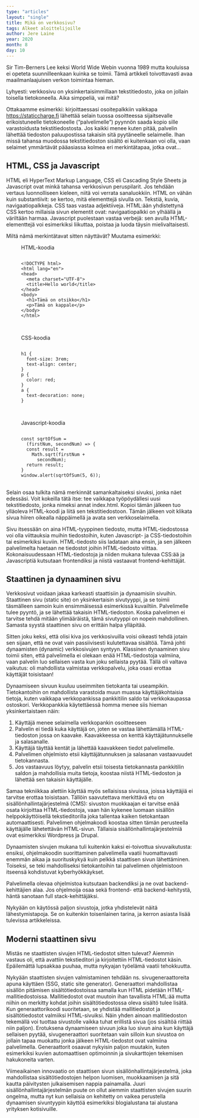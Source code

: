 ```yaml
---
type: "articles"
layout: "single"
title: Mikä on verkkosivu?
tags: Alkeet aloittelijoille
author: Jere Laine
year: 2020
month: 8
day: 10
---
```


Sir Tim-Berners Lee keksi World Wide Webin vuonna 1989 mutta kouluissa ei opeteta suunnilleenkaan kuinka se toimii. Tämä artikkeli toivottavasti avaa maailmanlaajuisen verkon toimintaa hieman.

Lyhyesti: verkkosivu on yksinkertaisimmillaan tekstitiedosto, joka on jollain toisella tietokoneella. Aika simppeliä, vai mitä?

Ottakaamme esimerkki: kirjoittaessasi osoitepalkkiin vaikkapa https://staticcharge.fi lähettää selain tuossa osoitteessa sijaitsevalle erikoistuneelle tietokoneelle (“palvelimelle”) pyynnön saada kopio sille varastoidusta tekstitiedostosta. Jos kaikki menee kuten pitää, palvelin lähettää tiedoston paluupostissa takaisin sitä pyytäneelle selaimelle. Ihan missä tahansa muodossa tekstitiedoston sisältö ei kuitenkaan voi olla, vaan selaimet ymmärtävät pääasiassa kolmea eri merkintätapaa, jotka ovat…

## HTML, CSS ja Javascript

HTML eli HyperText Markup Language, CSS eli Cascading Style Sheets ja Javascript ovat minkä tahansa verkkosivun peruspilarit. Jos tehdään vertaus luonnolliseen kieleen, niitä voi verrata sanaluokkiin. HTML on vähän kuin substantiivit: se kertoo, mitä elementtejä sivulla on. Tekstiä, kuvia, navigaatiopalkkeja. CSS taas vastaa adjektiiveja. HTML:ään yhdistettynä CSS kertoo millaisia sivun elementit ovat: navigaatiopalkki on ylhäällä ja väriltään harmaa. Javascript puolestaan vastaa verbejä: sen avulla HTML-elementtejä voi esimerkiksi liikuttaa, poistaa ja luoda täysin mielivaltaisesti.

Miltä nämä merkintätavat sitten näyttävät? Muutama esimerkki:

<div class="row">
<div class="col-md-4">
<figure>
<figcaption>HTML-koodia</figcaption>
<pre>
<code>
&lt;!DOCTYPE html&gt;
&lt;html lang="en"&gt;
&lt;head&gt;
  &lt;meta charset="UTF-8"&gt;
  &lt;title>Hello world&lt;/title&gt;
&lt;/head&gt;
&lt;body&gt;
  &lt;h1&gt;Tämä on otsikko&lt;/h1&gt;
  &lt;p&gt;Tämä on kappale&lt;/p&gt;
&lt;/body&gt;
&lt;/html&gt;

</code>
</pre>
</figure>
</div>
<div class="col-md-4">
<figure>
<figcaption>CSS-koodia</figcaption>
<pre>
<code>
h1 {
  font-size: 3rem;
  text-align: center;
}
p {
  color: red;
}
a {
  text-decoration: none;
}

</code> 
</pre>
</figure>
</div>
<div class="col-md-4">
<figure>
<figcaption>Javascript-koodia</figcaption>
<pre>
<code>
const sqrtOfSum =
  (firstNum, secondNum) => {
  const result =
    Math.sqrt(firstNum +
      secondNum);
  return result;
}
window.alert(sqrtOfSum(5, 6));
</code>
</pre>
</figure>
</div>
</div>

Selain osaa tulkita nämä merkinnät samankaltaiseksi sivuksi, jonka näet edessäsi. Voit kokeilla tätä itse: tee vaikkapa työpöydällesi uusi tekstitiedosto, jonka nimeksi annat index.html. Kopioi tämän jälkeen tuo ylläoleva HTML-koodi ja liitä sen tekstitiedostoon. Tämän jälkeen voit klikata sivua hiiren oikealla näppäimellä ja avata sen verkkoselaimella.

Sivu itsessään on aina HTML-tyyppinen tiedosto, mutta HTML-tiedostossa voi olla viittauksia muihin tiedostoihin, kuten Javascript- ja CSS-tiedostoihin tai esimerkiksi kuviin. HTML-tiedosto siis ladataan aina ensin, ja sen jälkeen palvelimelta haetaan ne tiedostot joihin HTML-tiedosto viittaa. Kokonaisuudessaan HTML-tiedostoja ja niiden mukana tulevaa CSS:ää ja Javascriptiä kutsutaan frontendiksi ja niistä vastaavat frontend-kehittäjät.

## Staattinen ja dynaaminen sivu

Verkkosivut voidaan jakaa karkeasti staattisiin ja dynaamisiin sivuihin. Staattinen sivu (static site) on yksinkertaisin sivutyyppi, ja se toimii täsmälleen samoin kuin ensimmäisessä esimerkissä kuvailtiin. Palvelimelle tulee pyyntö, ja se lähettää takaisin HTML-tiedoston. Koska palvelimen ei tarvitse tehdä mitään ylimääräistä, tämä sivutyyppi on nopein mahdollinen. Samasta syystä staattinen sivu on erittäin halpa ylläpitää.

Sitten joku keksi, että olisi kiva jos verkkosivuilla voisi oikeasti tehdä jotain sen sijaan, että ne ovat vain passiivisesti kulutettavaa sisältöä. Tämä johti dynaamisten (dynamic) verkkosivujen syntyyn. Klassinen dynaaminen sivu toimii siten, että palvelimella ei olekaan enää HTML-tiedostoja valmiina, vaan palvelin luo sellaisen vasta kun joku sellaista pyytää. Tällä oli valtava vaikutus: oli mahdollista valmistaa verkkopalvelu, joka osasi erottaa käyttäjät toisistaan!

Dynaamiseen sivuun kuuluu useimmiten tietokanta tai useampikin. Tietokantoihin on mahdollista varastoida muun muassa käyttäjäkohtaisia tietoja, kuten vaikkapa verkkopankissa pankkitilin saldo tai verkkokaupassa ostoskori. Verkkopankkia käytettäessä homma menee siis hieman yksinkertaistaen näin:

1. Käyttäjä menee selaimella verkkopankin osoitteeseen
2. Palvelin ei tiedä kuka käyttäjä on, joten se vastaa lähettämällä HTML-tiedoston jossa on kaavake. Kaavakkeessa on kenttä käyttäjätunnukselle ja salasanalle.
3. Käyttäjä täyttää kentät ja lähettää kaavakkeen tiedot palvelimelle.
4. Palvelimen ohjelmisto etsii käyttäjätunnuksen ja salasanan vastaavuudet tietokannasta.
5. Jos vastaavuus löytyy, palvelin etsii toisesta tietokannasta pankkitilin saldon ja mahdollisia muita tietoja, koostaa niistä HTML-tiedoston ja lähettää sen takaisin käyttäjälle.

Samaa tekniikkaa alettiin käyttää myös sellaisissa sivuissa, joissa käyttäjiä ei tarvitse erottaa toisistaan. Tällöin saavutettava merkittävä etu on sisällönhallintajärjestelmä (CMS): sivuston muokkaajan ei tarvitse enää osata kirjoittaa HTML-tiedostoja, vaan hän kykenee luomaan sisällön helppokäyttöisellä tekstieditorilla joka tallentaa kaiken tietokantaan automaattisesti. Palvelimen ohjelmakoodi koostaa sitten tämän perusteella käyttäjälle lähetettävän HTML-sivun. Tällaisia sisällönhallintajärjestelmiä ovat esimerkiksi Wordpress ja Drupal.

Dynaamisten sivujen mukana tuli kuitenkin kaksi ei-toivottua sivuvaikutusta: ensiksi, ohjelmakoodin suorittaminen palvelimella vaatii huomattavasti enemmän aikaa ja suorituskykyä kuin pelkkä staattisen sivun lähettäminen. Toiseksi, se teki mahdolliseksi tietokantoihin tai palvelimen ohjelmistoon itseensä kohdistuvat kyberhyökkäykset. 

Palvelimella olevaa ohjelmistoa kutsutaan backendiksi ja ne ovat backend-kehittäjien alaa. Jos ohjelmoija osaa sekä frontend- että backend-kehitystä, häntä sanotaan full stack-kehittäjäksi.

Nykyään on käytössä paljon sivustoja, jotka yhdistelevät näitä lähestymistapoja. Se on kuitenkin toisenlainen tarina, ja kerron asiasta lisää tulevissa artikkeleissa.

## Moderni staattinen sivu

Mistäs ne staattisten sivujen HTML-tiedostot sitten tulevat? Aiemmin vastaus oli, että avattiin tekstieditori ja kirjoitettiin HTML-tiedostot käsin. Epäilemättä lupsakkaa puuhaa, mutta nykyajan työelämä vaatii tehokkuutta.

Nykyään staattisten sivujen valmistaminen tehdään ns. sivugeneraattoreita apuna käyttäen (SSG, static site generator). Generaattori mahdollistaa sisällön pitämisen sisältötiedostoissa samalla kun HTML pidetään HTML-mallitiedostoissa. Mallitiedostot ovat muutoin ihan tavallista HTML:ää mutta niihin on merkitty kohdat joihin sisältötiedostossa oleva sisältö tulee lisätä. Kun generaattorikoodi suoritetaan, se yhdistää mallitiedostot ja sisältötiedostot valmiiksi HTML-sivuiksi. Näin yhden ainoan mallitiedoston tekemällä voi tuottaa sivustolle vaikka tuhat erillistä sivua (jos sisältöä riittää niin paljon). Erotuksena dynaamiseen sivuun joka luo sivun aina kun käyttäjä sellaisen pyytää, sivugeneraattori suoritetaan vain silloin kun sivustoa on jollain tapaa muokattu jonka jälkeen HTML-tiedostot ovat valmiina palvelimella. Generaattorit osaavat nykyisin paljon muutakin, kuten esimerkiksi kuvien automaattisen optimoinnin ja sivukarttojen tekemisen hakukoneita varten.

Viimeaikainen innovaatio on staattisen sivun sisällönhallintajärjestelmä, joka mahdollistaa sisältötiedostojen helpon luomisen, muokkaamisen ja sitä kautta päivitysten julkaisemisen nappia painamalla. Juuri sisällönhallintajärjestelmän puute on ollut aiemmin staattisten sivujen suurin ongelma, mutta nyt kun sellaisia on kehitetty on vaikea perustella dynaamisen sivuntyypin käyttöä esimerkiksi blogialustana tai alustana yrityksen kotisivuille.